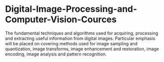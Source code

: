 # Digital-Image-Processing-and-Computer-Vision-Cources
The fundamental techniques and algorithms used for acquiring, processing and extracting useful information from digital images. Particular emphasis will be placed on covering methods used for image sampling and quantization, image transforms, image enhancement and restoration, image encoding, image analysis and pattern recognition.

